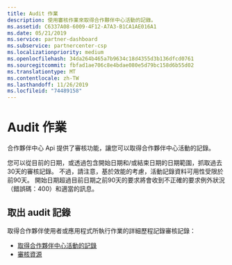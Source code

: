 ```yaml
---
title: Audit 作業
description: 使用審核作業來取得合作夥伴中心活動的記錄。
ms.assetid: C6337A08-6009-4F12-A7A3-B1CA1AE016A1
ms.date: 05/21/2019
ms.service: partner-dashboard
ms.subservice: partnercenter-csp
ms.localizationpriority: medium
ms.openlocfilehash: 34da264b465a7b9634c18d4355d3b136dfcd0761
ms.sourcegitcommit: fbfad1ae706c8e4bdae080e5d79bc158d6b55d02
ms.translationtype: MT
ms.contentlocale: zh-TW
ms.lasthandoff: 11/26/2019
ms.locfileid: "74489158"
---
```

# <a name="audit-operations"></a>Audit 作業

合作夥伴中心 Api 提供了審核功能，讓您可以取得合作夥伴中心活動的記錄。

您可以從目前的日期，或透過包含開始日期和/或結束日期的日期範圍，抓取過去30天的審核記錄。 不過，請注意，基於效能的考慮，活動記錄資料可用性受限於前90天。 開始日期超過目前日期之前90天的要求將會收到不正確的要求例外狀況（錯誤碼：400）和適當的訊息。

## <a name="retrieve-audit-records"></a>取出 audit 記錄

取得合作夥伴使用者或應用程式所執行作業的詳細歷程記錄審核記錄：

- [取得合作夥伴中心活動的記錄](get-a-record-of-partner-center-activity-by-user.md)
- [審核資源](auditing-resources.md)